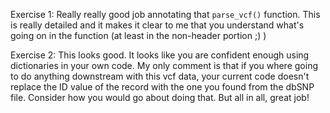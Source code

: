 Exercise 1: Really really good job annotating that `parse_vcf()` function. This is really detailed and it makes it clear to me that you understand what's going on in the function (at least in the non-header portion ;) )

Exercise 2: This looks good. It looks like you are confident enough using dictionaries in your own code. My only comment is that if you where going to do anything downstream with this vcf data, your current code doesn't replace the ID value of the record with the one you found from the dbSNP file. Consider how you would go about doing that. But all in all, great job!